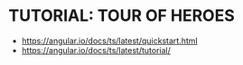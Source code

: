# TUTORIAL: TOUR OF HEROES

* https://angular.io/docs/ts/latest/quickstart.html
* https://angular.io/docs/ts/latest/tutorial/